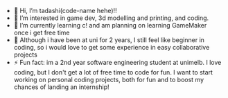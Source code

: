 - 👋 Hi, I’m tadashi(code-name hehe)!!
- 👀 I’m interested in game dev, 3d modelling and printing, and coding.
- 🌱 I’m currently learning c! and am planning on learning GameMaker once i get free time
- 💞️ Although i have been at uni for 2 years, I still feel like beginner in coding, so i would love to get some experience in easy collaborative projects
- ⚡ Fun fact: im a 2nd year software engineering student at unimelb. I love coding, but I don't get a lot of free time to code for fun. I want to start working on personal coding projects, both for fun and to boost my chances of landing an internship!

<!---
farahhh-q/farahhh-q is a ✨ special ✨ repository because its `README.md` (this file) appears on your GitHub profile.
You can click the Preview link to take a look at your changes.
--->
